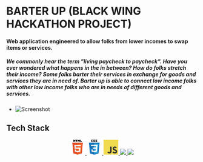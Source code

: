 # BARTER UP (BLACK WING HACKATHON PROJECT)
#### Web application engineered to allow folks from lower incomes to swap items or services. 
##### We commonly hear the term "living paycheck to paycheck". Have you ever wondered what happens in the in between? How do folks stretch their income? Some folks barter their services in exchange for goods and services they are in need of. Barter up is able to connect low income folks with other low income folks who are in needs of different goods and services. 
- ![Screenshot](/barterup/src/assets/Barter_UP.png)
## Tech Stack
<p align="center"> <a href="https://www.w3.org/html/" target="_blank" rel="noreferrer"> <img src="https://raw.githubusercontent.com/devicons/devicon/master/icons/html5/html5-original-wordmark.svg" alt="html5" width="40" height="40"/> </a> <a href="https://www.w3schools.com/css/" target="_blank" rel="noreferrer"> <img src="https://raw.githubusercontent.com/devicons/devicon/master/icons/css3/css3-original-wordmark.svg" alt="css3" width="40" height="40"/> </a> <a href="https://developer.mozilla.org/en-US/docs/Web/JavaScript" target="_blank" rel="noreferrer"> <img src="https://raw.githubusercontent.com/devicons/devicon/master/icons/javascript/javascript-original.svg" alt="javascript" width="40" height="40"/> </a>
 <a href="https://skillicons.dev">
    <img src="https://skillicons.dev/icons?i=nodejs" />
    <img src="https://skillicons.dev/icons?i=react" />
  </a>
</p>
